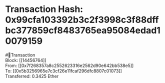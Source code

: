 
Transaction Hash: 0x99cfa103392b3c2f3998c3f88dffbc377859cf8483765ea95084edad10079159
====================================================================================
  
#💸Transaction  
Block: [[14456764]]  
From: [[0x7f268357a8c2552623316e2562d90e642bb538e5]]  
To: [[0x5b3256965e7c3cf26e11fcaf296dfc8807c01073]]  
Transferred: 0.3425 Ether